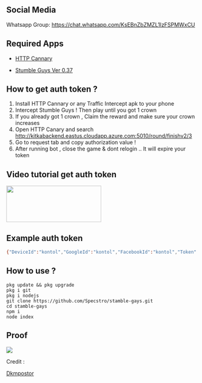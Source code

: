 ## Social Media

Whatsapp Group:
https://chat.whatsapp.com/KsEBnZbZMZL1IzFSPMWxCU

## Required Apps

* [HTTP Cannary](https://apkcombo.com/id/httpcanary-http-sniffer-capture-analysis/com.guoshi.httpcanary)

* [Stumble Guys Ver 0.37](https://download.apkcombo.com/com.kitkagames.fallbuddies/Stumble%20Guys_0.37_apkcombo.com.apk?ecp=Y29tLmtpdGthZ2FtZXMuZmFsbGJ1ZGRpZXMvMC4zNy82NC44MmYzMmU5OTI4OGQxZmZlMWJjZDVlYWI5OTMxMDg5ZDU4NWQ1MjU2LmFwaw==&iat=1657779733&sig=43a773acf20492861a889389def678a1&size=126096660&from=cf&version=old&lang=id&fp=87dfc233e0d4f04418697dc241355f67&ip=140.213.182.161)

## How to get auth token ?

1. Install HTTP Cannary or any Traffic Intercept apk to your phone
2. Intercept Stumble Guys ! Then play until you got 1 crown 
3. If you already got 1 crown , Claim the reward and make sure your crown increases
4. Open HTTP Canary and search http://kitkabackend.eastus.cloudapp.azure.com:5010/round/finishv2/3
5. Go to request tab and copy authorization value !
6. After running bot , close the game & dont relogin .. It will expire your token

## Video tutorial get auth token 
<a href="https://streamable.com/pa7o9f">
  <img src="https://i.ibb.co/Wvjz7XS/click-removebg-preview.png" width="250" height="96">
</a>

## Example auth token
```sh
{"DeviceId":"kontol","GoogleId":"kontol","FacebookId":"kontol","Token":"kontol","Timestamp":69696969,"Hash":"kontol"}
```

## How to use ?
```
pkg update && pkg upgrade
pkg i git
pkg i nodejs
git clone https://github.com/Specstro/stamble-gays.git
cd stamble-gays
npm i
node index
```

## Proof
![](https://a.top4top.io/p_2364ysr440.png)


Credit :

[Dkmpostor](https://github.com/dkmpostor)
